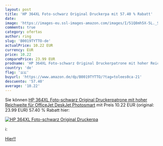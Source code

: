 ```yaml
---
layout: post
title: 'HP 364XL Foto-schwarz Original Druckerpa mit 57.40 % Rabatt'
date: 
image: 'https://images-eu.ssl-images-amazon.com/images/I/51Q8mh5X-5L._SL200_.jpg'
comments: true
category: ofertas
author: ring
slug: 'B0019TYTTO-de'
actualPrice: 10.22 EUR
currency: EUR
price: 10.22
comparePrice: 23.99 EUR
prodname: 'HP 364XL Foto-schwarz Original Druckerpatrone mit hoher Reichweite für OfficeJet  DeskJet  Photosmart'
country: 'de'
flag: '🇩🇪'
buyurl: 'https://www.amazon.de/dp/B0019TYTTO/?tag=tolees0ca-21'
descuento: '57.40'
average: '10.22'
---
```


Sie können [HP 364XL Foto-schwarz Original Druckerpatrone mit hoher Reichweite für OfficeJet  DeskJet  Photosmart](https://www.amazon.de/dp/B0019TYTTO/?tag=tolees0ca-21) mit Preis 10.22 EUR (original: 23.99 EUR) 57.40 % Rabatt hier:

[![HP 364XL Foto-schwarz Original Druckerpa](https://images-eu.ssl-images-amazon.com/images/I/51Q8mh5X-5L._SL200_.jpg)](https://www.amazon.de/dp/B0019TYTTO/?tag=tolees0ca-21)

ℹ️:


[Hier!!](https://www.amazon.de/dp/B0019TYTTO/?tag=tolees0ca-21)
